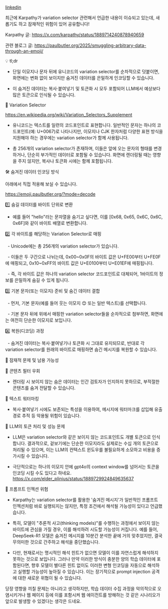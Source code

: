 [linkedin](https://www.linkedin.com/posts/byeongheon-lee-2b83aa222_%EC%B5%9C%EA%B7%BC%EC%97%90-karpathy%EA%B0%80-variation-selector-%EA%B4%80%EB%A0%A8%ED%95%B4%EC%84%9C-%EC%96%B8%EA%B8%89%ED%95%9C-activity-7296097515311964160-t1rq?utm_source=share&utm_medium=member_desktop&rcm=ACoAADfxcywBkH2Mi2-YPZm7jSZERa3dQ2_DDEY)

최근에 Karpathy가 variation selector 관련해서 언급한 내용이 이슈되고 있는데, 새롭기도 하고 잠재적인 위험이 있어 공유합니다!

  

Karpathy 글: https://x.com/karpathy/status/1889714240878940659

관련 블로그 글: https://paulbutler.org/2025/smuggling-arbitrary-data-through-an-emoji/

  

💡 tl;dr  

- 단일 이모지나 문자 뒤에 유니코드의 variation selector를 순차적으로 덧붙이면, 화면에는 변화 없이 보이지만 숨겨진 데이터를 은밀하게 인코딩할 수 있습니다. 

- 이 숨겨진 데이터는 복사·붙여넣기 및 토큰화 시 모두 포함되어 LLM에서 예상보다 많은 토큰으로 인식될 수 있습니다.

  

🧩 Variation Selector

https://en.wikipedia.org/wiki/Variation_Selectors_Supplement

  

- 유니코드는 텍스트를 일련의 코드포인트로 표현합니다. 일반적인 문자는 하나의 코드포인트(예: U+0067)로 나타나지만, 이모지나 CJK 한자처럼 다양한 표현 방식을 지원해야 하는 경우에는 variation selector가 함께 사용됩니다.

  

- 총 256개의 variation selector가 존재하며, 이들은 앞에 오는 문자의 형태를 변경하거나, 단순히 부가적인 데이터로 포함될 수 있습니다. 화면에 렌더링될 때는 영향을 주지 않지만, 복사나 토큰화 시에는 함께 포함됩니다.

  

🛠 숨겨진 데이터 인코딩 방식

아래에서 직접 적용해 보실 수 있습니다.

https://emoji.paulbutler.org/?mode=decode

  

1️⃣ 숨길 데이터를 바이트 단위로 변환  

- 예를 들어 "hello"라는 문자열을 숨기고 싶다면, 이를 [0x68, 0x65, 0x6C, 0x6C, 0x6F]와 같이 바이트 배열로 변환합니다.

  

2️⃣ 각 바이트를 해당하는 Variation Selector로 매핑

  - Unicode에는 총 256개의 variation selector가 있습니다.

  - 이들은 두 구간으로 나뉘는데, 0x00~0x0F의 바이트 값은 U+FE00부터 U+FE0F에 매핑되고, 0x10~0xFF의 바이트 값은 U+E0100부터 U+E01EF에 매핑됩니다.

  - 즉, 각 바이트 값은 하나의 variation selector 코드포인트로 대체되어, 1바이트의 정보를 은밀하게 숨길 수 있게 됩니다.

  

3️⃣ 기본 문자(또는 이모지) 준비 및 숨긴 데이터 결합

  - 먼저, 기본 문자(예를 들어 웃는 이모지 😊 또는 일반 텍스트)를 선택합니다.

  - 기본 문자 뒤에 위에서 매핑한 variation selector들을 순차적으로 첨부하면, 화면에는 여전히 단순한 이모지로 보입니다.

  

4️⃣ 복원(디코딩) 과정

  - 숨겨진 데이터는 복사·붙여넣기나 토큰화 시 그대로 유지되므로, 반대로 각 variation selector를 원래의 바이트로 매핑하면 숨긴 메시지를 복원할 수 있습니다.

🚨 잠재적 문제 및 남용 가능성

🔹 콘텐츠 필터 우회

- 렌더링 시 보이지 않는 숨은 데이터는 인간 검토자가 인지하지 못하므로, 부적절한 콘텐츠를 숨겨 전달할 수 있습니다.   

  

🔹 텍스트 워터마킹

- 복사·붙여넣기 시에도 보존되는 특성을 이용하여, 메시지에 워터마크를 삽입해 유출 경로 추적 등 악용될 위험이 있습니다.

  

🔹 LLM의 토큰 처리 및 성능 문제

- LLM은 variation selector와 같은 보이지 않는 코드포인트도 개별 토큰으로 인식합니다. 결과적으로, 겉보기에는 단순한 이모지라도 실제로는 수십 개의 토큰으로 처리될 수 있으며, 이는 LLM의 컨텍스트 윈도우를 불필요하게 소모하고 비용을 증가시킬 수 있습니다.

- 극단적으로는 하나의 이모지 안에 gpt4o의 context window를 넘어서는 토큰을 인코딩 시킬 수도 있다고 하네요. https://x.com/elder_plinius/status/1889729924849635637

  

🔹 프롬프트 인젝션 위험

- Karpathy는 variation selector를 활용한 '숨겨진 메시지'가 일반적인 프롬프트 인젝션처럼 바로 실행되지는 않지만, 특정 조건에서 해석될 가능성이 있다고 언급했습니다.

- 특히, 모델이 "추론적 사고(thinking models)"를 수행하는 과정에서 보이지 않는 바이트에 관심을 가질 경우, 이를 해석하려 시도할 가능성이 커집니다. 예를 들어, DeepSeek-R1 모델은 숨겨진 메시지를 10분간 분석한 끝에 거의 맞추었지만, 결국 무의미한 것으로 간주하고 해석을 중단했습니다.

- 다만, 현재로서는 명시적인 해석 힌트가 없으면 모델이 이를 자연스럽게 해석하지 못하는 것으로 보입니다. 그러나 만약 이러한 방식이 충분한 양의 학습 데이터에 포함된다면, 향후 모델이 별다른 힌트 없이도 이러한 변형 인코딩을 자동으로 해석하고 실행할 가능성이 높아질 수 있습니다. 이는 장기적으로 prompt injection 공격에 대한 새로운 위협이 될 수 있습니다.

  

당장 영향을 끼칠 문제는 아니라고 생각하지만, 학습 데이터 수집 과정을 악의적으로 오염시키거나 웹 페이지 등에 이를 포함시켜 웹 에이전트를 방해하는 것 같은 시나리오가 앞으로 발생할 수 있겠다는 생각은 드네요.